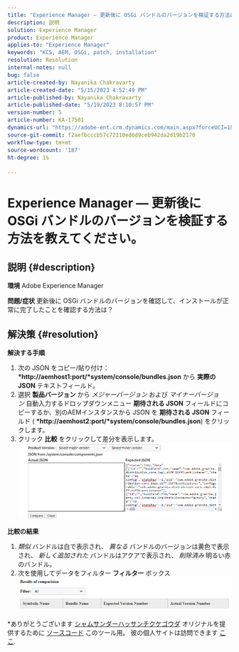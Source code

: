 ```yaml
---
title: "Experience Manager — 更新後に OSGi バンドルのバージョンを検証する方法は？"
description: 説明
solution: Experience Manager
product: Experience Manager
applies-to: "Experience Manager"
keywords: "KCS, AEM, OSGi, patch, installation"
resolution: Resolution
internal-notes: null
bug: false
article-created-by: Nayanika Chakravarty
article-created-date: "5/15/2023 4:52:49 PM"
article-published-by: Nayanika Chakravarty
article-published-date: "5/19/2023 8:10:57 PM"
version-number: 5
article-number: KA-17501
dynamics-url: "https://adobe-ent.crm.dynamics.com/main.aspx?forceUCI=1&pagetype=entityrecord&etn=knowledgearticle&id=99e8afe9-40f3-ed11-8848-6045bd006149"
source-git-commit: f2aefbcccb57c72110ed6d9ceb942da2d19b2170
workflow-type: tm+mt
source-wordcount: '187'
ht-degree: 1%

---
```


# Experience Manager — 更新後に OSGi バンドルのバージョンを検証する方法を教えてください。

## 説明 {#description}

<b>環境</b>
Adobe Experience Manager


<b>問題/症状</b>
更新後に OSGi バンドルのバージョンを確認して、インストールが正常に完了したことを確認する方法は？


## 解決策 {#resolution}

<b>解決する手順</b>
1. 次の JSON をコピー/貼り付け： <b>*http://aemhost1:port/*system/console/bundles.json</b> から <b>実際の JSON</b> テキストフィールド。
2. 選択 <b>製品バージョン</b> から *メジャーバージョン* および *マイナーバージョン* 自動入力するドロップダウンメニュー <b>期待される JSON</b> フィールドにコピーするか、別のAEMインスタンスから JSON を <b>期待される JSON</b> フィールド ( <b>*http://aemhost2:port/*system/console/bundles.json</b>) をクリックします。
3. クリック <b>比較</b> をクリックして差分を表示します。\
   ![](assets/293f65c9-7cf6-ed11-8848-6045bd006a22.png)


<b>比較の結果</b>

1. *類似* バンドルは白で表示され、 *異なる* バンドルのバージョンは黄色で表示され、 *新しく追加された* バンドルはアクアで表示され、 *削除済み* 明るい赤のバンドル。
2. 次を使用してデータをフィルター <b>フィルター</b> ボックス\
   ![](assets/2b3e87e1-7cf6-ed11-8848-6045bd006a22.png)


\*ありがとうございます [シャムサンダーハッサンチクケゴウダ](https://www.linkedin.com/in/sham-sundar-hassan-chikkegowda-6b03a517) オリジナルを提供するために [ソースコード](https://github.com/Schikkeg/schikkeg.github.io/blob/master/tools/coi.html) このツール用。 彼の個人サイトは訪問できます [ここ](https://www.aemstuff.com/).
